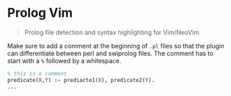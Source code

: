 # Prolog Vim
> Prolog file detection and syntax highlighting for Vim/NeoVim.

Make sure to add a comment at the beginning of `.pl` files so that the plugin can differentiate between perl and swiprolog files.
The comment has to start with a `%` followed by a whitespace.
```prolog
% this is a comment
predicate(X,Y) :- prediacte1(X), predicate2(Y).
...
```

